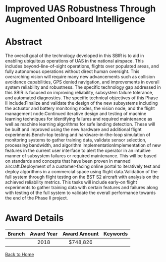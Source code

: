 
Improved UAS Robustness Through Augmented Onboard Intelligence
==============================================================

# Abstract


The overall goal of the technology developed in this SBIR is to aid in enabling ubiquitous operations of UAS in the national airspace. This includes beyond-line-of-sight operations, flights over populated areas, and fully autonomous operations without direct human oversight. This overarching vision will require many new advancements such as collision avoidance capabilities, GPS denied navigation, and improvements in overall system reliability and robustness. The specific technology gap addressed in this SBIR is focused on improving reliability, subsystem failure tolerance, and automated diagnostics. The specific technical objectives of this Phase II include:Finalize and validate the design of the new subsystems including the actuator and battery monitoring nodes, the vision node, and the flight management node.Continued iterative design and testing of machine learning techniques for identifying failures and required maintenance as well as machine learning algorithms for safe landing detection. These will be built and improved using the new hardware and additional flight experiments.Bench-top testing and hardware-in-the-loop simulation of monitoring systems to gather training data, validate sensor selection, processing bandwidth, and algorithm implementationImplementation of new features in the current user interface to alert the operator in an intuitive manner of subsystem failures or required maintenance. This will be based on standards and concepts that have been proven in manned aircraft.Deployment of a customer-facing online portal to iteratively test and deploy algorithms in a commercial space using flight data.Validation of the full system through flight testing on the BST S2 aircraft with analysis on the achieved reliability metrics. This tasks will include early-on flight experiments to gather training data with certain features and failures along with testing of the full system to validate the overall performance towards the end of the Phase II project.  

# Award Details

|Branch|Award Year|Award Amount|Keywords|
| :---: | :---: | :---: | :---: |
||2018|$748,826||
  
  


[Back to Home](https://github.com/chrischow/dod_sbir_awards/JT/#376)